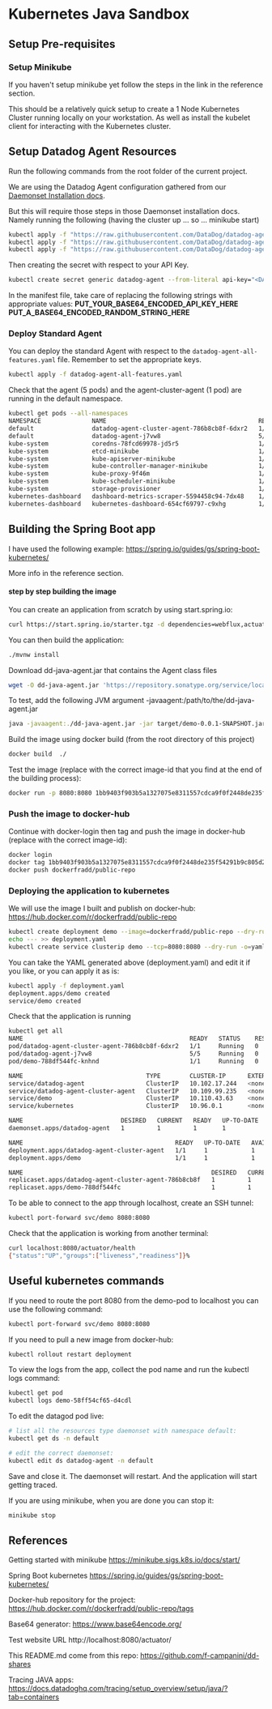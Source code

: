 # Kubernetes Java Sandbox

## Setup Pre-requisites

### Setup Minikube
If you haven't setup minikube yet follow the steps in the link in the reference section.

This should be a relatively quick setup to create a 1 Node Kubernetes Cluster running locally on your workstation. As well as install the kubelet client for interacting with the Kubernetes cluster.

## Setup Datadog Agent Resources
Run the following commands from the root folder of the current project.

We are using the Datadog Agent configuration gathered from our [Daemonset Installation docs](https://docs.datadoghq.com/agent/kubernetes/?tab=daemonset#installation). 


But this will require those steps in those Daemonset installation docs. Namely running the following (having the cluster up ... so ... minikube start)

```bash
kubectl apply -f "https://raw.githubusercontent.com/DataDog/datadog-agent/master/Dockerfiles/manifests/rbac/clusterrole.yaml"
kubectl apply -f "https://raw.githubusercontent.com/DataDog/datadog-agent/master/Dockerfiles/manifests/rbac/serviceaccount.yaml"
kubectl apply -f "https://raw.githubusercontent.com/DataDog/datadog-agent/master/Dockerfiles/manifests/rbac/clusterrolebinding.yaml"
```

Then creating the secret with respect to your API Key.
```bash
kubectl create secret generic datadog-agent --from-literal api-key="<DATADOG_API_KEY>" --namespace="default"
```

In the manifest file, take care of replacing the following strings with appropriate values:
**PUT_YOUR_BASE64_ENCODED_API_KEY_HERE**
**PUT_A_BASE64_ENCODED_RANDOM_STRING_HERE**

### Deploy Standard Agent
You can deploy the standard Agent with respect to the `datadog-agent-all-features.yaml` file. Remember to set the appropriate keys.

```bash
kubectl apply -f datadog-agent-all-features.yaml 
```

Check that the agent (5 pods) and the agent-cluster-agent (1 pod) are running in the default namespace.

```bash
kubectl get pods --all-namespaces               
NAMESPACE              NAME                                          READY   STATUS    RESTARTS   AGE
default                datadog-agent-cluster-agent-786b8cb8f-6dxr2   1/1     Running   0          23m
default                datadog-agent-j7vw8                           5/5     Running   0          23m
kube-system            coredns-78fcd69978-jd5r5                      1/1     Running   0          47d
kube-system            etcd-minikube                                 1/1     Running   0          47d
kube-system            kube-apiserver-minikube                       1/1     Running   0          47d
kube-system            kube-controller-manager-minikube              1/1     Running   0          47d
kube-system            kube-proxy-9f46m                              1/1     Running   0          47d
kube-system            kube-scheduler-minikube                       1/1     Running   0          47d
kube-system            storage-provisioner                           1/1     Running   0          47d
kubernetes-dashboard   dashboard-metrics-scraper-5594458c94-7dx48    1/1     Running   0          6h38m
kubernetes-dashboard   kubernetes-dashboard-654cf69797-c9xhg         1/1     Running   0          6h38m
```

## Building the Spring Boot app
I have used the following example:
https://spring.io/guides/gs/spring-boot-kubernetes/

More info in the reference section.

#### step by step building the image
You can create an application from scratch by using start.spring.io:
```bash
curl https://start.spring.io/starter.tgz -d dependencies=webflux,actuator | tar -xzvf -
```

You can then build the application:
```bash
./mvnw install
```

Download dd-java-agent.jar that contains the Agent class files
```bash
wget -O dd-java-agent.jar 'https://repository.sonatype.org/service/local/artifact/maven/redirect?r=central-proxy&g=com.datadoghq&a=dd-java-agent&v=LATEST'
```

To test, add the following JVM argument -javaagent:/path/to/the/dd-java-agent.jar
```bash
java -javaagent:./dd-java-agent.jar -jar target/demo-0.0.1-SNAPSHOT.jar
```

Build the image using docker build (from the root directory of this project)
```bash
docker build  ./
```

Test the image (replace with the correct image-id that you find at the end of the building process):
```bash
docker run -p 8080:8080 1bb9403f903b5a1327075e8311557cdca9f0f2448de235f54291b9c805d2a3b2
```

### Push the image to docker-hub
Continue with docker-login then tag and push the image in docker-hub (replace with the correct image-id):
```bash
docker login
docker tag 1bb9403f903b5a1327075e8311557cdca9f0f2448de235f54291b9c805d2a3b2 dockerfradd/public-repo
docker push dockerfradd/public-repo
```

### Deploying the application to kubernetes
We will use the image I built and publish on docker-hub:
https://hub.docker.com/r/dockerfradd/public-repo


```bash
kubectl create deployment demo --image=dockerfradd/public-repo --dry-run -o=yaml > deployment.yaml
echo --- >> deployment.yaml
kubectl create service clusterip demo --tcp=8080:8080 --dry-run -o=yaml >> deployment.yaml
```

You can take the YAML generated above (deployment.yaml) and edit it if you like, or you can apply it as is:

```bash
kubectl apply -f deployment.yaml
deployment.apps/demo created
service/demo created
```

Check that the application is running
```bash
kubectl get all
NAME                                              READY   STATUS    RESTARTS   AGE
pod/datadog-agent-cluster-agent-786b8cb8f-6dxr2   1/1     Running   0          74m
pod/datadog-agent-j7vw8                           5/5     Running   0          74m
pod/demo-788df544fc-knhnd                         1/1     Running   0          22s

NAME                                  TYPE        CLUSTER-IP      EXTERNAL-IP   PORT(S)             AGE
service/datadog-agent                 ClusterIP   10.102.17.244   <none>        8125/UDP,8126/TCP   74m
service/datadog-agent-cluster-agent   ClusterIP   10.109.99.235   <none>        5005/TCP            74m
service/demo                          ClusterIP   10.110.43.63    <none>        8080/TCP            22s
service/kubernetes                    ClusterIP   10.96.0.1       <none>        443/TCP             47d

NAME                           DESIRED   CURRENT   READY   UP-TO-DATE   AVAILABLE   NODE SELECTOR            AGE
daemonset.apps/datadog-agent   1         1         1       1            1           kubernetes.io/os=linux   74m

NAME                                          READY   UP-TO-DATE   AVAILABLE   AGE
deployment.apps/datadog-agent-cluster-agent   1/1     1            1           74m
deployment.apps/demo                          1/1     1            1           22s

NAME                                                    DESIRED   CURRENT   READY   AGE
replicaset.apps/datadog-agent-cluster-agent-786b8cb8f   1         1         1       74m
replicaset.apps/demo-788df544fc                         1         1         1       22s
```

To be able to connect to the app through localhost, create an SSH tunnel:
```bash
kubectl port-forward svc/demo 8080:8080
```

Check that the application is working from another terminal:
```bash
curl localhost:8080/actuator/health
{"status":"UP","groups":["liveness","readiness"]}%       
```

## Useful kubernetes commands

If you need to route the port 8080 from the demo-pod to localhost you can use the following command:
```bash
kubectl port-forward svc/demo 8080:8080
```

If you need to pull a new image from docker-hub:
```bash
kubectl rollout restart deployment
```

To view the logs from the app, collect the pod name and run the kubectl logs command:
```bash
kubectl get pod
kubectl logs demo-58ff54cf65-d4cdl
```

To edit the datagod pod live:
```bash
# list all the resources type daemonset with namespace default:
kubectl get ds -n default

# edit the correct daemonset:
kubectl edit ds datadog-agent -n default
```
Save and close it. The daemonset will restart. And the application will start getting traced.

If you are using minikube, when you are done you can stop it:
```bash
minikube stop
```

## References

Getting started with minikube
https://minikube.sigs.k8s.io/docs/start/

Spring Boot kubernetes
https://spring.io/guides/gs/spring-boot-kubernetes/

Docker-hub repository for the project:
https://hub.docker.com/r/dockerfradd/public-repo/tags

Base64 generator:
https://www.base64encode.org/

Test website URL
http://localhost:8080/actuator/

This README.md come from this repo:
https://github.com/f-campanini/dd-shares

Tracing JAVA apps:
https://docs.datadoghq.com/tracing/setup_overview/setup/java/?tab=containers

